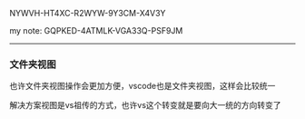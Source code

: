 NYWVH-HT4XC-R2WYW-9Y3CM-X4V3Y

my note: GQPKED-4ATMLK-VGA33Q-PSF9JM

---

### 文件夹视图

也许文件夹视图操作会更加方便，vscode也是文件夹视图，这样会比较统一

解决方案视图是vs祖传的方式，也许vs这个转变就是要向大一统的方向转变了